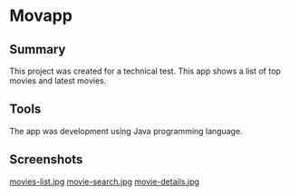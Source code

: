 # Movapp
## Summary
This project was created for a technical test. This app shows a list of top movies and latest movies.
## Tools
The app was development using Java programming language.
## Screenshots
[movies-list.jpg](https://postimg.cc/HrjX5kKV)
[movie-search.jpg](https://postimg.cc/SJgcJMgB)
[movie-details.jpg](https://postimg.cc/xqyvV7MT)
